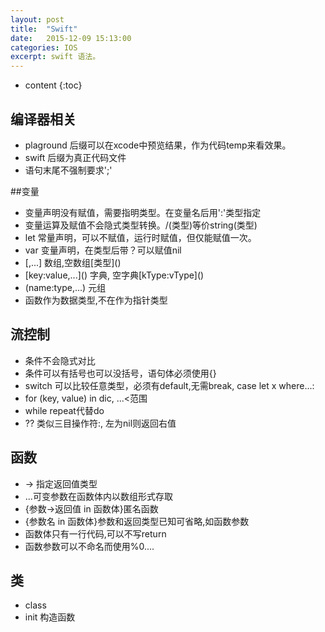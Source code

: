```yaml
---
layout: post
title:  "Swift"
date:   2015-12-09 15:13:00
categories: IOS
excerpt: swift 语法。
---
```


* content
{:toc}

## 编译器相关  
- plaground 后缀可以在xcode中预览结果，作为代码temp来看效果。
- swift 后缀为真正代码文件
- 语句末尾不强制要求';'

##变量  
- 变量声明没有赋值，需要指明类型。在变量名后用':'类型指定
- 变量运算及赋值不会隐式类型转换。/(类型)等价string(类型)
- let 常量声明，可以不赋值，运行时赋值，但仅能赋值一次。
- var 变量声明，在类型后带？可以赋值nil
- [,...] 数组,空数组\[类型]()
- \[key:value,...]() 字典, 空字典\[kType:vType]()
- (name:type,...) 元组
- 函数作为数据类型,不在作为指针类型

## 流控制
- 条件不会隐式对比
- 条件可以有括号也可以没括号，语句体必须使用{}
- switch 可以比较任意类型，必须有default,无需break, case let x where...:
- for (key, value) in dic, ...<范围
- while repeat代替do
- ?? 类似三目操作符:, 左为nil则返回右值

## 函数
- -> 指定返回值类型
- ...可变参数在函数体内以数组形式存取
- {参数->返回值 in 函数体}匿名函数
- {参数名 in 函数体}参数和返回类型已知可省略,如函数参数
- 函数体只有一行代码,可以不写return
- 函数参数可以不命名而使用%0....

## 类
- class
- init 构造函数